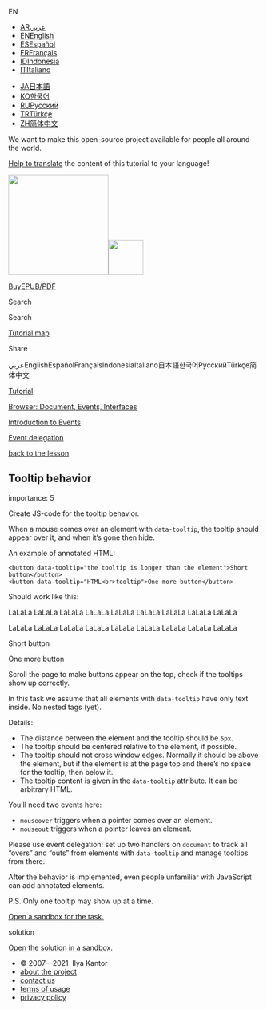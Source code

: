 EN

-   <a href="https://ar.javascript.info/" class="supported-langs__link"><span class="supported-langs__brief">AR</span><span class="supported-langs__title">عربي</span></a>
-   <a href="https://javascript.info/task/behavior-tooltip" class="supported-langs__link"><span class="supported-langs__brief">EN</span><span class="supported-langs__title">English</span></a>
-   <a href="https://es.javascript.info/task/behavior-tooltip" class="supported-langs__link"><span class="supported-langs__brief">ES</span><span class="supported-langs__title">Español</span></a>
-   <a href="https://fr.javascript.info/task/behavior-tooltip" class="supported-langs__link"><span class="supported-langs__brief">FR</span><span class="supported-langs__title">Français</span></a>
-   <a href="https://id.javascript.info/" class="supported-langs__link"><span class="supported-langs__brief">ID</span><span class="supported-langs__title">Indonesia</span></a>
-   <a href="https://it.javascript.info/task/behavior-tooltip" class="supported-langs__link"><span class="supported-langs__brief">IT</span><span class="supported-langs__title">Italiano</span></a>

<!-- -->

-   <a href="https://ja.javascript.info/task/behavior-tooltip" class="supported-langs__link"><span class="supported-langs__brief">JA</span><span class="supported-langs__title">日本語</span></a>
-   <a href="https://ko.javascript.info/" class="supported-langs__link"><span class="supported-langs__brief">KO</span><span class="supported-langs__title">한국어</span></a>
-   <a href="https://learn.javascript.ru/task/behavior-tooltip" class="supported-langs__link"><span class="supported-langs__brief">RU</span><span class="supported-langs__title">Русский</span></a>
-   <a href="https://tr.javascript.info/" class="supported-langs__link"><span class="supported-langs__brief">TR</span><span class="supported-langs__title">Türkçe</span></a>
-   <a href="https://zh.javascript.info/task/behavior-tooltip" class="supported-langs__link"><span class="supported-langs__brief">ZH</span><span class="supported-langs__title">简体中文</span></a>

We want to make this open-source project available for people all around the world.

[Help to translate](https://javascript.info/translate) the content of this tutorial to your language!

<a href="/" class="sitetoolbar__link sitetoolbar__link_logo"><img src="/img/sitetoolbar__logo_en.svg" class="sitetoolbar__logo sitetoolbar__logo_normal" role="presentation" width="200" /><img src="/img/sitetoolbar__logo_small_en.svg" class="sitetoolbar__logo sitetoolbar__logo_small" role="presentation" width="70" /></a>

<a href="/ebook" class="buy-book-button"><span class="buy-book-button__extra-text">Buy</span>EPUB/PDF</a>

Search

Search

<a href="/tutorial/map" class="map"><span class="map__text">Tutorial map</span></a>

<span class="share-icons__title">Share</span><a href="https://twitter.com/share?url=https%3A%2F%2Fjavascript.info%2Ftask%2Fbehavior-tooltip" class="share share_tw"></a><a href="https://www.facebook.com/sharer/sharer.php?s=100&amp;p%5Burl%5D=https%3A%2F%2Fjavascript.info%2Ftask%2Fbehavior-tooltip" class="share share_fb"></a>

عربيEnglishEspañolFrançaisIndonesiaItaliano日本語한국어РусскийTürkçe简体中文

<a href="/" class="breadcrumbs__link"><span class="breadcrumbs__hidden-text">Tutorial</span></a>

<a href="/ui" class="breadcrumbs__link"><span>Browser: Document, Events, Interfaces</span></a>

<a href="/events" class="breadcrumbs__link"><span>Introduction to Events</span></a>

<a href="/event-delegation" class="breadcrumbs__link"><span>Event delegation</span></a>

<a href="/event-delegation" class="task-single__back"><span>back to the lesson</span></a>

## Tooltip behavior

<span class="task__importance" title="How important is the task, from 1 to 5">importance: 5</span>

Create JS-code for the tooltip behavior.

When a mouse comes over an element with `data-tooltip`, the tooltip should appear over it, and when it’s gone then hide.

An example of annotated HTML:

    <button data-tooltip="the tooltip is longer than the element">Short button</button>
    <button data-tooltip="HTML<br>tooltip">One more button</button>

Should work like this:

LaLaLa LaLaLa LaLaLa LaLaLa LaLaLa LaLaLa LaLaLa LaLaLa LaLaLa

LaLaLa LaLaLa LaLaLa LaLaLa LaLaLa LaLaLa LaLaLa LaLaLa LaLaLa

Short button

One more button

Scroll the page to make buttons appear on the top, check if the tooltips show up correctly.

In this task we assume that all elements with `data-tooltip` have only text inside. No nested tags (yet).

Details:

-   The distance between the element and the tooltip should be `5px`.
-   The tooltip should be centered relative to the element, if possible.
-   The tooltip should not cross window edges. Normally it should be above the element, but if the element is at the page top and there’s no space for the tooltip, then below it.
-   The tooltip content is given in the `data-tooltip` attribute. It can be arbitrary HTML.

You’ll need two events here:

-   `mouseover` triggers when a pointer comes over an element.
-   `mouseout` triggers when a pointer leaves an element.

Please use event delegation: set up two handlers on `document` to track all “overs” and “outs” from elements with `data-tooltip` and manage tooltips from there.

After the behavior is implemented, even people unfamiliar with JavaScript can add annotated elements.

P.S. Only one tooltip may show up at a time.

[Open a sandbox for the task.](https://plnkr.co/edit/qzyeY4q7GxRXgqc2?p=preview)

solution

[Open the solution in a sandbox.](https://plnkr.co/edit/YkcXZKcB8AUpLuZN?p=preview)

-   © 2007—2021  Ilya Kantor
-   <a href="/about" class="page-footer__link">about the project</a>
-   <a href="/about#contact-us" class="page-footer__link">contact us</a>
-   <a href="/terms" class="page-footer__link">terms of usage</a>
-   <a href="/privacy" class="page-footer__link">privacy policy</a>
